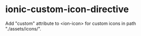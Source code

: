 # ionic-custom-icon-directive
Add "custom" attribute to &lt;ion-icon> for custom icons in path "./assets/icons/".
